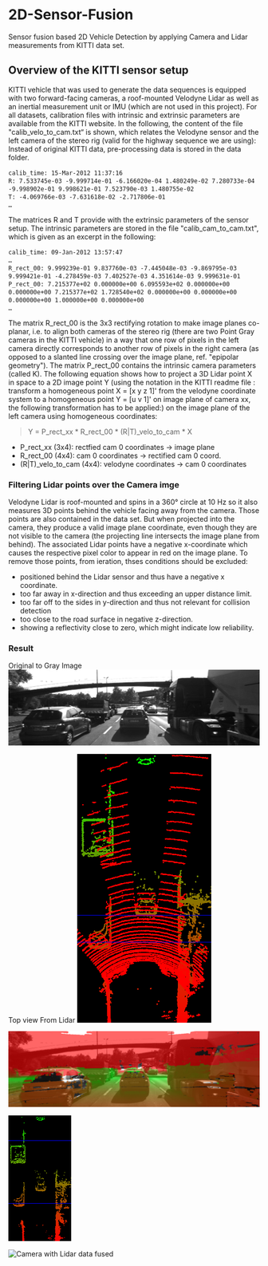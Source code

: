 # 2D-Sensor-Fusion
Sensor fusion based 2D Vehicle Detection by applying Camera and Lidar measurements from KITTI data set.


## Overview of the KITTI sensor setup
KITTI vehicle that was used to generate the data sequences is equipped with two forward-facing cameras, a roof-mounted Velodyne Lidar as well as an inertial measurement unit or IMU (which are not used in this project).
For all datasets, calibration files with intrinsic and extrinsic parameters are available from the KITTI website. In the following, the content of the file "calib_velo_to_cam.txt“ is shown, which relates the Velodyne sensor and the left camera of the stereo rig (valid for the highway sequence we are using):
Instead of original KITTI data, pre-processing data is stored in the data folder. 
```
calib_time: 15-Mar-2012 11:37:16
R: 7.533745e-03 -9.999714e-01 -6.166020e-04 1.480249e-02 7.280733e-04 -9.998902e-01 9.998621e-01 7.523790e-03 1.480755e-02
T: -4.069766e-03 -7.631618e-02 -2.717806e-01
…
```
The matrices R and T provide with the extrinsic parameters of the sensor setup. The intrinsic parameters are stored in the file "calib_cam_to_cam.txt", which is given as an excerpt in the following:
```
calib_time: 09-Jan-2012 13:57:47
…
R_rect_00: 9.999239e-01 9.837760e-03 -7.445048e-03 -9.869795e-03 9.999421e-01 -4.278459e-03 7.402527e-03 4.351614e-03 9.999631e-01
P_rect_00: 7.215377e+02 0.000000e+00 6.095593e+02 0.000000e+00 0.000000e+00 7.215377e+02 1.728540e+02 0.000000e+00 0.000000e+00 0.000000e+00 1.000000e+00 0.000000e+00
…
```
The matrix R_rect_00 is the 3x3 rectifying rotation to make image planes co-planar, i.e. to align both cameras of the stereo rig (there are two Point Gray cameras in the KITTI vehicle) in a way that one row of pixels in the left camera directly corresponds to another row of pixels in the right camera (as opposed to a slanted line crossing over the image plane, ref. "epipolar geometry"). The matrix P_rect_00 contains the intrinsic camera parameters (called K). The following equation shows how to project a 3D Lidar point X in space to a 2D image point Y (using the notation in the KITTI readme file : transform a homogeneous point X = [x y z 1]' from the velodyne coordinate system to a homogeneous point Y = [u v 1]' on image plane of camera xx, the following transformation has to be applied:) on the image plane of the left camera using homogeneous coordinates:

> Y = P_rect_xx * R_rect_00 * (R|T)_velo_to_cam * X

- P_rect_xx (3x4): rectfied cam 0 coordinates -> image plane
- R_rect_00 (4x4): cam 0 coordinates -> rectified cam 0 coord.
- (R|T)_velo_to_cam (4x4): velodyne coordinates -> cam 0 coordinates

### Filtering Lidar points over the Camera imge 
 Velodyne Lidar is roof-mounted and spins in a 360° circle at 10 Hz so it also measures 3D points behind the vehicle facing away from the camera. Those points are also contained in the data set. But when projected into the camera, they produce a valid image plane coordinate, even though they are not visible to the camera (the projecting line intersects the image plane from behind). The associated Lidar points have a negative x-coordinate which causes the respective pixel color to appear in red on the image plane. To remove those points, from ieration, thses conditions should be excluded:
* positioned behind the Lidar sensor and thus have a negative x coordinate.
* too far away in x-direction and thus exceeding an upper distance limit.
* too far off to the sides in y-direction and thus not relevant for collision detection
* too close to the road surface in negative z-direction.
* showing a reflectivity close to zero, which might indicate low reliability.
 
 ### Result 
 Original to Gray Image
 ![gray image](/images/0000000000.png)
 
 Top view From Lidar 
 ![Lidar Top View](/images/Top-View%20Perspective%20of%20LiDAR%20data_AddFilter2TopView_05.02.2021.png)
 
 ![Lidar before Filtering](/images/LiDAR%20data%20on%20image%20overlay_beforeFiltering_04.02.2021.png)
 
 ![Lidar after Filtering](/images/Top-View%20Perspective%20of%20LiDAR%20data_FilterCirclueFinal_05.02.2021.png)
 
 ![Camera with Lidar data fused](/imgages/LiDAR%20data%20on%20image%20overlay_AddFilter_05.02.2021.png)
